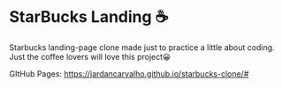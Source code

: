 # StarBucks Landing ☕


Starbucks landing-page clone made just to practice a little about coding.
Just the coffee lovers will love this project😀

GItHub Pages: https://jardancarvalho.github.io/starbucks-clone/#
